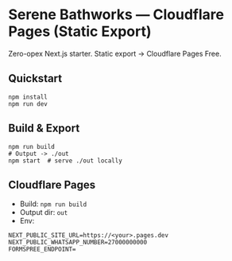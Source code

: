 # Serene Bathworks — Cloudflare Pages (Static Export)

Zero-opex Next.js starter. Static export -> Cloudflare Pages Free.

## Quickstart

```
npm install
npm run dev
```

## Build & Export

```
npm run build
# Output -> ./out
npm start  # serve ./out locally
```

## Cloudflare Pages

- Build: `npm run build`
- Output dir: `out`
- Env:

```
NEXT_PUBLIC_SITE_URL=https://<your>.pages.dev
NEXT_PUBLIC_WHATSAPP_NUMBER=27000000000
FORMSPREE_ENDPOINT=
```

